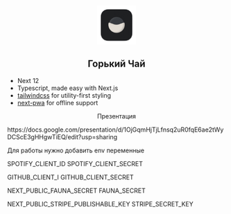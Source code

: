 <p align="center">
	<img alt="Горький Чай" src="public/images/icon-512.png" width="90">
	<h2 align="center">Горький Чай</h2>
	
</p>

- Next 12
- Typescript, made easy with Next.js
- [tailwindcss](https://github.com/tailwindlabs/tailwindcss) for utility-first styling
- [next-pwa](https://github.com/shadowwalker/next-pwa) for offline support

<p align="center">Презентация</p>
<p>https://docs.google.com/presentation/d/1OjGqmHjTjLfnsq2uR0fqE6ae2tWyDCScE3gHHgwTiEQ/edit?usp=sharing</p>

<p>Для работы нужно добавить env переменные</p>
SPOTIFY_CLIENT_ID
SPOTIFY_CLIENT_SECRET

GITHUB_CLIENT_I
GITHUB_CLIENT_SECRET

NEXT_PUBLIC_FAUNA_SECRET
FAUNA_SECRET

NEXT_PUBLIC_STRIPE_PUBLISHABLE_KEY
STRIPE_SECRET_KEY

